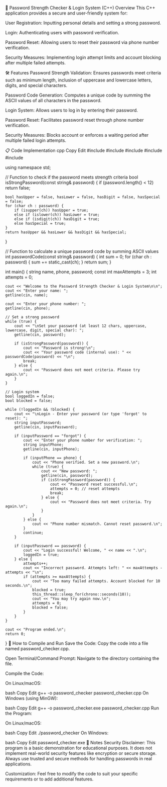 🔐 Password Strength Checker & Login System (C++)
Overview
This C++ application provides a secure and user-friendly system for:

User Registration: Inputting personal details and setting a strong password.

Login: Authenticating users with password verification.

Password Reset: Allowing users to reset their password via phone number verification.

Security Measures: Implementing login attempt limits and account blocking after multiple failed attempts.

🛠 Features
Password Strength Validation: Ensures passwords meet criteria such as minimum length, inclusion of uppercase and lowercase letters, digits, and special characters.

Password Code Generation: Computes a unique code by summing the ASCII values of all characters in the password.

Login System: Allows users to log in by entering their password.

Password Reset: Facilitates password reset through phone number verification.

Security Measures: Blocks account or enforces a waiting period after multiple failed login attempts.

📋 Code Implementation
cpp
Copy
Edit
#include <iostream>
#include <string>
#include <cctype>
#include <chrono>
#include <thread>

using namespace std;

// Function to check if the password meets strength criteria
bool isStrongPassword(const string& password) {
    if (password.length() < 12)
        return false;

    bool hasUpper = false, hasLower = false, hasDigit = false, hasSpecial = false;
    for (char ch : password) {
        if (isupper(ch)) hasUpper = true;
        else if (islower(ch)) hasLower = true;
        else if (isdigit(ch)) hasDigit = true;
        else hasSpecial = true;
    }
    return hasUpper && hasLower && hasDigit && hasSpecial;
}

// Function to calculate a unique password code by summing ASCII values
int passwordCode(const string& password) {
    int sum = 0;
    for (char ch : password) {
        sum += static_cast<int>(ch);
    }
    return sum;
}

int main() {
    string name, phone, password;
    const int maxAttempts = 3;
    int attempts = 0;

    cout << "Welcome to the Password Strength Checker & Login System\n\n";
    cout << "Enter your name: ";
    getline(cin, name);

    cout << "Enter your phone number: ";
    getline(cin, phone);

    // Set a strong password
    while (true) {
        cout << "\nSet your password (at least 12 chars, uppercase, lowercase, digit, special char): ";
        getline(cin, password);

        if (isStrongPassword(password)) {
            cout << "Password is strong!\n";
            cout << "Your password code (internal use): " << passwordCode(password) << "\n";
            break;
        } else {
            cout << "Password does not meet criteria. Please try again.\n";
        }
    }

    // Login system
    bool loggedIn = false;
    bool blocked = false;

    while (!loggedIn && !blocked) {
        cout << "\nLogin - Enter your password (or type 'forgot' to reset): ";
        string inputPassword;
        getline(cin, inputPassword);

        if (inputPassword == "forgot") {
            cout << "Enter your phone number for verification: ";
            string inputPhone;
            getline(cin, inputPhone);

            if (inputPhone == phone) {
                cout << "Phone verified. Set a new password.\n";
                while (true) {
                    cout << "New password: ";
                    getline(cin, password);
                    if (isStrongPassword(password)) {
                        cout << "Password reset successful.\n";
                        attempts = 0; // reset attempts
                        break;
                    } else {
                        cout << "Password does not meet criteria. Try again.\n";
                    }
                }
            } else {
                cout << "Phone number mismatch. Cannot reset password.\n";
            }
            continue;
        }

        if (inputPassword == password) {
            cout << "Login successful! Welcome, " << name << ".\n";
            loggedIn = true;
        } else {
            attempts++;
            cout << "Incorrect password. Attempts left: " << maxAttempts - attempts << "\n";
            if (attempts >= maxAttempts) {
                cout << "Too many failed attempts. Account blocked for 10 seconds.\n";
                blocked = true;
                this_thread::sleep_for(chrono::seconds(10));
                cout << "You may try again now.\n";
                attempts = 0;
                blocked = false;
            }
        }
    }

    cout << "Program ended.\n";
    return 0;
}
🚀 How to Compile and Run
Save the Code: Copy the code into a file named password_checker.cpp.

Open Terminal/Command Prompt: Navigate to the directory containing the file.

Compile the Code:

On Linux/macOS:

bash
Copy
Edit
g++ -o password_checker password_checker.cpp
On Windows (using MinGW):

bash
Copy
Edit
g++ -o password_checker.exe password_checker.cpp
Run the Program:

On Linux/macOS:

bash
Copy
Edit
./password_checker
On Windows:

bash
Copy
Edit
password_checker.exe
📝 Notes
Security Disclaimer: This program is a basic demonstration for educational purposes. It does not implement real-world security features like encryption or secure storage. Always use trusted and secure methods for handling passwords in real applications.

Customization: Feel free to modify the code to suit your specific requirements or to add additional features.
